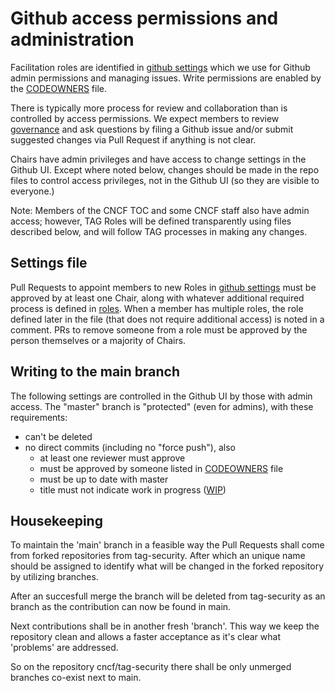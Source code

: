 # Github access permissions and administration

Facilitation roles are identified in [github settings](/.github/settings.yml)
which we use for Github admin permissions and managing issues.  Write
permissions are enabled by the [CODEOWNERS](/CODEOWNERS) file.

There is typically more process for review and collaboration than is controlled
by access permissions. We expect members to review [governance](/governance)
and ask questions by filing a Github issue and/or submit suggested changes via
Pull Request if anything is not clear.

Chairs have admin privileges and have access to change settings in the Github
UI.  Except where noted below, changes should be made in the repo files to
control access privileges, not in the Github UI (so they are visible to
everyone.)

Note: Members of the CNCF TOC and some CNCF staff also have admin access;
however, TAG Roles will be defined transparently using files described below,
and will follow TAG processes in making any changes.

## Settings file
Pull Requests to appoint members to new Roles in
[github settings](/.github/settings.yml) must be approved by at least one
Chair, along with whatever additional required process is defined in
[roles](roles.md). When a member has multiple roles, the role defined later
in the file (that does not require additional access) is noted in a comment.
PRs to remove someone from a role must be approved by the person themselves or a
majority of Chairs.

## Writing to the main branch
The following settings are controlled in the Github UI by those with admin
access.
The "master" branch is "protected" (even for admins), with these requirements:
- can't be deleted
- no direct commits (including no "force push"), also
  - at least one reviewer must approve
  - must be approved by someone listed in [CODEOWNERS](/CODEOWNERS) file
  - must be up to date with master
  - title must not indicate work in progress ([WIP](https://github.com/apps/wip))

## Housekeeping
To maintain the 'main' branch in a feasible way the Pull Requests shall come from forked repositories from tag-security. After which an unique name should be assigned to identify what will be changed in the forked repository by utilizing branches. 

After an succesfull merge the branch will be deleted from tag-security as an branch as the contribution can now be found in main.

Next contributions shall be in another fresh 'branch'. This way we keep the repository clean and allows a faster acceptance as it's clear what 'problems' are addressed.

So on the repository cncf/tag-security there shall be only unmerged branches co-exist next to main.

